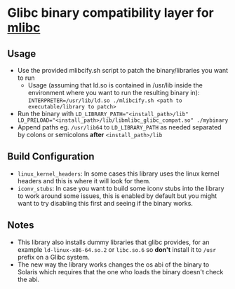 # Glibc binary compatibility layer for [mlibc](https://github.com/managarm/mlibc)

## Usage
- Use the provided mlibcify.sh script to patch the binary/libraries you want to run
  - Usage (assuming that ld.so is contained in /usr/lib inside the environment where you want to run the resulting binary in): `INTERPRETER=/usr/lib/ld.so ./mlibcify.sh <path to executable/library to patch>`
- Run the binary with `LD_LIBRARY_PATH="<install_path>/lib" LD_PRELOAD="<install_path>/lib/libmlibc_glibc_compat.so" ./mybinary`
- Append paths eg. `/usr/lib64` to `LD_LIBRARY_PATH` as needed separated by colons or semicolons **after** `<install_path>/lib`

## Build Configuration
- `linux_kernel_headers`: In some cases this library uses the linux kernel headers and this is where it will look for them.
- `iconv_stubs`: In case you want to build some iconv stubs into the library to work around some issues, this is enabled by default but you might want to try disabling this first and seeing if the binary works.
## Notes
- This library also installs dummy libraries that glibc provides, for an example `ld-linux-x86-64.so.2` or `libc.so.6` so **don't** install it to `/usr` prefix on a Glibc system.
- The new way the library works changes the os abi of the binary to Solaris which requires that the one who loads the binary doesn't check the abi.

